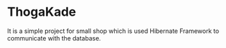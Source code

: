 # ThogaKade
It is a simple project for small shop which is used Hibernate Framework to communicate with the database.
